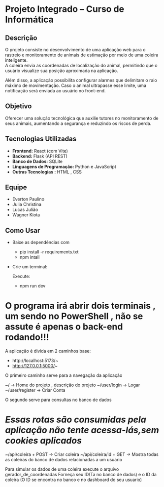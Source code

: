 # Projeto Integrado – Curso de Informática

## Descrição
O projeto consiste no desenvolvimento de uma aplicação web para o rastreio e monitoramento de animais de estimação por meio de uma coleira inteligente.  
A coleira envia as coordenadas de localização do animal, permitindo que o usuário visualize sua posição aproximada na aplicação.  

Além disso, a aplicação possibilita configurar alarmes que delimitam o raio máximo de movimentação. Caso o animal ultrapasse esse limite, uma notificação será enviada ao usuário no front-end.

## Objetivo
Oferecer uma solução tecnológica que auxilie tutores no monitoramento de seus animais, aumentando a segurança e reduzindo os riscos de perda.

## Tecnologias Utilizadas
- **Frontend:** React (com Vite)  
- **Backend:** Flask (API REST)  
- **Banco de Dados:** SQLite
- **Linguagens de Programação:** Python e JavaScript  
- **Outras Tecnologias :** HTML , CSS

## Equipe
- Everton Paulino  
- Julia Christina  
- Lucas Julião  
- Wagner Kiota  



## Como Usar

- Baixe as dependências com 
    - pip install -r requirements.txt
    - npm intall
    
- Crie um terminal:

    Execute:
    - npm run dev


# O programa irá abrir dois terminais , um sendo no PowerShell , não se assute é apenas o back-end rodando!!!

A aplicação é divida em 2 caminhos base:

- http://localhost:5173/~
- http://127.0.0.1:5000/~

O primeiro caminho serve para a navegação da aplicação

~/ -> Home do projeto , descrição do projeto
~/user/login -> Logar
~/user/register -> Criar Conta

O segundo serve para consultas no banco de dados

# *Essas rotas são consumidas pela aplicação não tente acessa-lás,sem cookies aplicados*
~/api/coleira + POST -> Criar coleira
~/api/coleira/id + GET  -> Mostra todas as coleiras do banco de dados relacionadas a um usuario

Para simular os dados de uma coleira execute o arquivo gerador_de_coordenadas
Forneça seu ID(Ta no banco de dados) e o ID da coleira (O ID se encontra no banco e no dashboard do seu usuario)